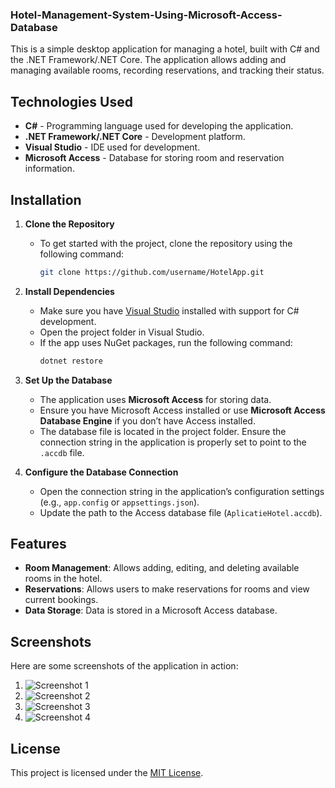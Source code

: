 ### Hotel-Management-System-Using-Microsoft-Access-Database

This is a simple desktop application for managing a hotel, built with C# and the .NET Framework/.NET Core. The application allows adding and managing available rooms, recording reservations, and tracking their status.

## Technologies Used

- **C#** - Programming language used for developing the application.
- **.NET Framework/.NET Core** - Development platform.
- **Visual Studio** - IDE used for development.
- **Microsoft Access** - Database for storing room and reservation information.

## Installation

1. **Clone the Repository**
   - To get started with the project, clone the repository using the following command:
     ```bash
     git clone https://github.com/username/HotelApp.git
     ```

2. **Install Dependencies**
   - Make sure you have [Visual Studio](https://visualstudio.microsoft.com/) installed with support for C# development.
   - Open the project folder in Visual Studio.
   - If the app uses NuGet packages, run the following command:
     ```bash
     dotnet restore
     ```

3. **Set Up the Database**
   - The application uses **Microsoft Access** for storing data.
   - Ensure you have Microsoft Access installed or use **Microsoft Access Database Engine** if you don’t have Access installed.
   - The database file is located in the project folder. Ensure the connection string in the application is properly set to point to the `.accdb` file.

4. **Configure the Database Connection**
   - Open the connection string in the application’s configuration settings (e.g., `app.config` or `appsettings.json`).
   - Update the path to the Access database file (`AplicatieHotel.accdb`).

## Features

- **Room Management**: Allows adding, editing, and deleting available rooms in the hotel.
- **Reservations**: Allows users to make reservations for rooms and view current bookings.
- **Data Storage**: Data is stored in a Microsoft Access database.

## Screenshots

Here are some screenshots of the application in action:

1. ![Screenshot 1](image1.png)
2. ![Screenshot 2](image2.png)
3. ![Screenshot 3](image3.png)
4. ![Screenshot 4](image4.png)

## License

This project is licensed under the [MIT License](LICENSE).
